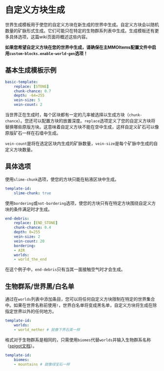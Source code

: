# 自定义方块生成

世界生成模板用于使您的自定义方块在新生成的世界中生成。自定义方块会以随机数量的矿脉形式生成。它们可能只在特定的生物群系列表中生成。生成模板还有更多具体选项，这篇wiki页面将概述这些内容。

**如果您希望自定义方块在您的世界中生成，请确保在主MMOItems配置文件中启用`custom-blocks.enable-world-gen`选项！**

## 基本生成模板示例

``` yaml
basic-template:
    replace: [STONE]
    chunk-chance: 0.7
    depth: -64=255
    vein-size: 5
    vein-count: 2
```

当世界正在生成时，每个区块都有一定的几率被选择以生成方块（`chunk-chance`）。您还可以配置方块的放置深度。`replace`选项定义了您的自定义方块将替换哪些原版方块。这意味着自定义方块不能在空中生成，这样自定义矿石可以像原版矿石一样在石墙中生成。

`vein-count`是将在选定区块内生成的矿脉数量，`vein-size`是每个矿脉中生成的自定义方块数量。

## 具体选项

使用`slime-chunk`选项，使您的方块只能在粘液区块中生成。

``` yaml
template-id:
    slime-chunk: true
```

使用`bordering`或`not-bordering`选项，使您的方块只有在特定方块围绕自定义方块的条件满足时才生成。

``` yaml
end-debris:
    replace: [END_STONE]
    chunk-chance: 0.4
    depth: 0=255
    vein-size: 2
    vein-count: 20
    bordering:
    - AIR
    worlds:
    - world_the_end
```

在这个例子中，`end-debris`只有当其一面接触空气时才会生成。

## 生物群系/世界黑/白名单

通过在`worlds`列表中添加条目，您可以将任何自定义方块限制在特定的世界集合中。如果在世界名称前使用`!`，世界白名单将变成黑名单，自定义方块将生成在除指定世界以外的任何地方。

``` yaml
template-id:
    worlds:
    - world_nether # 就像下界石英一样
```

格式对于生物群系是相同的，只需使用`biomes`代替`worlds`并输入生物群系名称（[spigot文档](https://hub.spigotmc.org/javadocs/spigot/org/bukkit/block/Biome.html)）。

``` yaml
template-id:
    biomes:
    - mountains # 就像绿宝石一样
```

